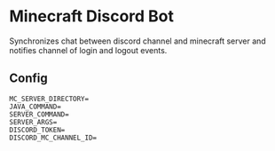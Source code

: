 # Minecraft Discord Bot

Synchronizes chat between discord channel and minecraft server and notifies channel of login and logout events.

## Config

```dotenv
MC_SERVER_DIRECTORY=
JAVA_COMMAND=
SERVER_COMMAND=
SERVER_ARGS=
DISCORD_TOKEN=
DISCORD_MC_CHANNEL_ID=
```

